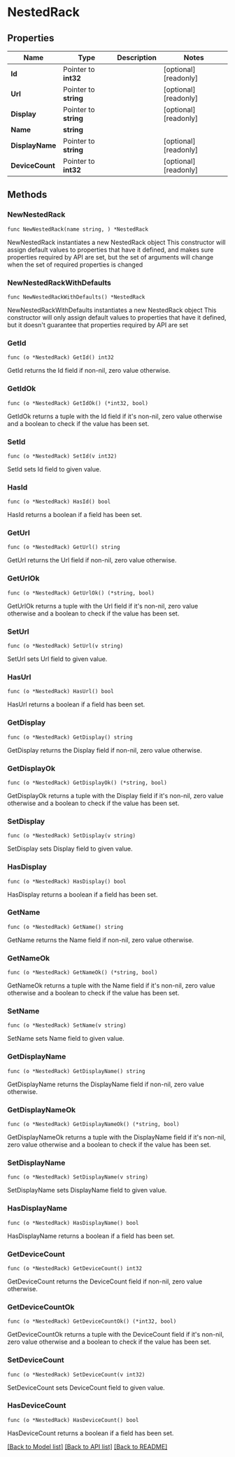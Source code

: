 # NestedRack

## Properties

Name | Type | Description | Notes
------------ | ------------- | ------------- | -------------
**Id** | Pointer to **int32** |  | [optional] [readonly] 
**Url** | Pointer to **string** |  | [optional] [readonly] 
**Display** | Pointer to **string** |  | [optional] [readonly] 
**Name** | **string** |  | 
**DisplayName** | Pointer to **string** |  | [optional] [readonly] 
**DeviceCount** | Pointer to **int32** |  | [optional] [readonly] 

## Methods

### NewNestedRack

`func NewNestedRack(name string, ) *NestedRack`

NewNestedRack instantiates a new NestedRack object
This constructor will assign default values to properties that have it defined,
and makes sure properties required by API are set, but the set of arguments
will change when the set of required properties is changed

### NewNestedRackWithDefaults

`func NewNestedRackWithDefaults() *NestedRack`

NewNestedRackWithDefaults instantiates a new NestedRack object
This constructor will only assign default values to properties that have it defined,
but it doesn't guarantee that properties required by API are set

### GetId

`func (o *NestedRack) GetId() int32`

GetId returns the Id field if non-nil, zero value otherwise.

### GetIdOk

`func (o *NestedRack) GetIdOk() (*int32, bool)`

GetIdOk returns a tuple with the Id field if it's non-nil, zero value otherwise
and a boolean to check if the value has been set.

### SetId

`func (o *NestedRack) SetId(v int32)`

SetId sets Id field to given value.

### HasId

`func (o *NestedRack) HasId() bool`

HasId returns a boolean if a field has been set.

### GetUrl

`func (o *NestedRack) GetUrl() string`

GetUrl returns the Url field if non-nil, zero value otherwise.

### GetUrlOk

`func (o *NestedRack) GetUrlOk() (*string, bool)`

GetUrlOk returns a tuple with the Url field if it's non-nil, zero value otherwise
and a boolean to check if the value has been set.

### SetUrl

`func (o *NestedRack) SetUrl(v string)`

SetUrl sets Url field to given value.

### HasUrl

`func (o *NestedRack) HasUrl() bool`

HasUrl returns a boolean if a field has been set.

### GetDisplay

`func (o *NestedRack) GetDisplay() string`

GetDisplay returns the Display field if non-nil, zero value otherwise.

### GetDisplayOk

`func (o *NestedRack) GetDisplayOk() (*string, bool)`

GetDisplayOk returns a tuple with the Display field if it's non-nil, zero value otherwise
and a boolean to check if the value has been set.

### SetDisplay

`func (o *NestedRack) SetDisplay(v string)`

SetDisplay sets Display field to given value.

### HasDisplay

`func (o *NestedRack) HasDisplay() bool`

HasDisplay returns a boolean if a field has been set.

### GetName

`func (o *NestedRack) GetName() string`

GetName returns the Name field if non-nil, zero value otherwise.

### GetNameOk

`func (o *NestedRack) GetNameOk() (*string, bool)`

GetNameOk returns a tuple with the Name field if it's non-nil, zero value otherwise
and a boolean to check if the value has been set.

### SetName

`func (o *NestedRack) SetName(v string)`

SetName sets Name field to given value.


### GetDisplayName

`func (o *NestedRack) GetDisplayName() string`

GetDisplayName returns the DisplayName field if non-nil, zero value otherwise.

### GetDisplayNameOk

`func (o *NestedRack) GetDisplayNameOk() (*string, bool)`

GetDisplayNameOk returns a tuple with the DisplayName field if it's non-nil, zero value otherwise
and a boolean to check if the value has been set.

### SetDisplayName

`func (o *NestedRack) SetDisplayName(v string)`

SetDisplayName sets DisplayName field to given value.

### HasDisplayName

`func (o *NestedRack) HasDisplayName() bool`

HasDisplayName returns a boolean if a field has been set.

### GetDeviceCount

`func (o *NestedRack) GetDeviceCount() int32`

GetDeviceCount returns the DeviceCount field if non-nil, zero value otherwise.

### GetDeviceCountOk

`func (o *NestedRack) GetDeviceCountOk() (*int32, bool)`

GetDeviceCountOk returns a tuple with the DeviceCount field if it's non-nil, zero value otherwise
and a boolean to check if the value has been set.

### SetDeviceCount

`func (o *NestedRack) SetDeviceCount(v int32)`

SetDeviceCount sets DeviceCount field to given value.

### HasDeviceCount

`func (o *NestedRack) HasDeviceCount() bool`

HasDeviceCount returns a boolean if a field has been set.


[[Back to Model list]](../README.md#documentation-for-models) [[Back to API list]](../README.md#documentation-for-api-endpoints) [[Back to README]](../README.md)


